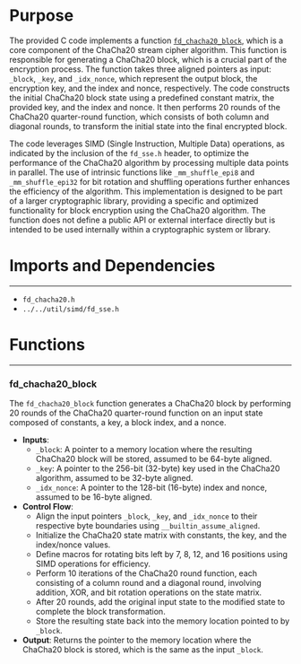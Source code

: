 # Purpose
The provided C code implements a function [`fd_chacha20_block`](#fd_chacha20_block), which is a core component of the ChaCha20 stream cipher algorithm. This function is responsible for generating a ChaCha20 block, which is a crucial part of the encryption process. The function takes three aligned pointers as input: `_block`, `_key`, and `_idx_nonce`, which represent the output block, the encryption key, and the index and nonce, respectively. The code constructs the initial ChaCha20 block state using a predefined constant matrix, the provided key, and the index and nonce. It then performs 20 rounds of the ChaCha20 quarter-round function, which consists of both column and diagonal rounds, to transform the initial state into the final encrypted block.

The code leverages SIMD (Single Instruction, Multiple Data) operations, as indicated by the inclusion of the `fd_sse.h` header, to optimize the performance of the ChaCha20 algorithm by processing multiple data points in parallel. The use of intrinsic functions like `_mm_shuffle_epi8` and `_mm_shuffle_epi32` for bit rotation and shuffling operations further enhances the efficiency of the algorithm. This implementation is designed to be part of a larger cryptographic library, providing a specific and optimized functionality for block encryption using the ChaCha20 algorithm. The function does not define a public API or external interface directly but is intended to be used internally within a cryptographic system or library.
# Imports and Dependencies

---
- `fd_chacha20.h`
- `../../util/simd/fd_sse.h`


# Functions

---
### fd\_chacha20\_block<!-- {{#callable:fd_chacha20_block}} -->
The `fd_chacha20_block` function generates a ChaCha20 block by performing 20 rounds of the ChaCha20 quarter-round function on an input state composed of constants, a key, a block index, and a nonce.
- **Inputs**:
    - `_block`: A pointer to a memory location where the resulting ChaCha20 block will be stored, assumed to be 64-byte aligned.
    - `_key`: A pointer to the 256-bit (32-byte) key used in the ChaCha20 algorithm, assumed to be 32-byte aligned.
    - `_idx_nonce`: A pointer to the 128-bit (16-byte) index and nonce, assumed to be 16-byte aligned.
- **Control Flow**:
    - Align the input pointers `_block`, `_key`, and `_idx_nonce` to their respective byte boundaries using `__builtin_assume_aligned`.
    - Initialize the ChaCha20 state matrix with constants, the key, and the index/nonce values.
    - Define macros for rotating bits left by 7, 8, 12, and 16 positions using SIMD operations for efficiency.
    - Perform 10 iterations of the ChaCha20 round function, each consisting of a column round and a diagonal round, involving addition, XOR, and bit rotation operations on the state matrix.
    - After 20 rounds, add the original input state to the modified state to complete the block transformation.
    - Store the resulting state back into the memory location pointed to by `_block`.
- **Output**: Returns the pointer to the memory location where the ChaCha20 block is stored, which is the same as the input `_block`.



